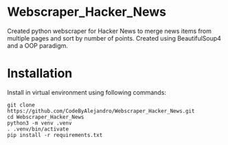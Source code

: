 # Webscraper_Hacker_News
Created python webscraper for Hacker News to merge news items from multiple pages and sort by number of points. Created using BeautifulSoup4 and a OOP paradigm.

# Installation
Install in virtual environment using following commands:
```shell
git clone https://github.com/CodeByAlejandro/Webscraper_Hacker_News.git
cd Webscraper_Hacker_News
python3 -m venv .venv
. .venv/bin/activate
pip install -r requirements.txt
```
